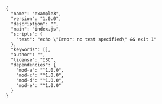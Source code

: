     {
      "name": "example3",
      "version": "1.0.0",
      "description": "",
      "main": "index.js",
      "scripts": {
        "test": "echo \"Error: no test specified\" && exit 1"
      },
      "keywords": [],
      "author": "",
      "license": "ISC",
      "dependencies": {
        "mod-a": "^1.0.0",
        "mod-c": "^1.0.0",
        "mod-d": "^1.0.0",
        "mod-e": "^1.0.0"
      }
    }

